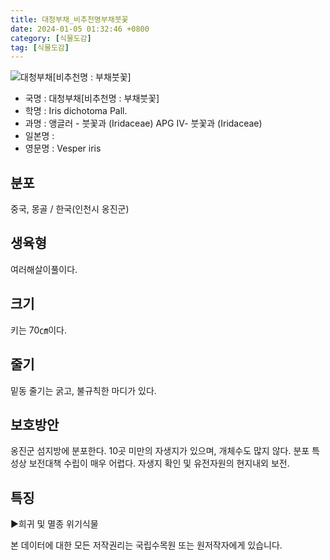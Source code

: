 ```yaml
---
title: 대청부채_비추천명부채붓꽃
date: 2024-01-05 01:32:46 +0800
category: [식물도감]
tag: [식물도감]
---
```




![대청부채[비추천명 : 부채붓꽃]](/fileUpload/plants/basic/Iridaceae/Iris/15213/1_th2.JPG)
- 국명 : 대청부채[비추천명 : 부채붓꽃]
- 학명 : Iris dichotoma Pall.
- 과명 : 앵글러 - 붓꽃과 (Iridaceae) APG Ⅳ- 붓꽃과 (Iridaceae)
- 일본명 : 
- 영문명 : Vesper iris


## 분포
중국, 몽골 / 한국(인천시 옹진군) 
## 생육형
여러해살이풀이다.
## 크기
키는 70㎝이다.
## 줄기
밑동 줄기는 굵고, 불규칙한 마디가 있다.
## 보호방안
옹진군 섬지방에 분포한다. 10곳 미만의 자생지가 있으며, 개체수도 많지 않다. 분포 특성상 보전대책 수립이 매우 어렵다. 자생지 확인 및 유전자원의 현지내외 보전.
## 특징
▶희귀 및 멸종 위기식물






본 데이터에 대한 모든 저작권리는 국립수목원 또는 원저작자에게 있습니다.
